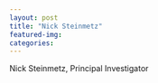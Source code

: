 ```yaml
---
layout: post
title: "Nick Steinmetz"
featured-img:
categories:
---
```


Nick Steinmetz, Principal Investigator